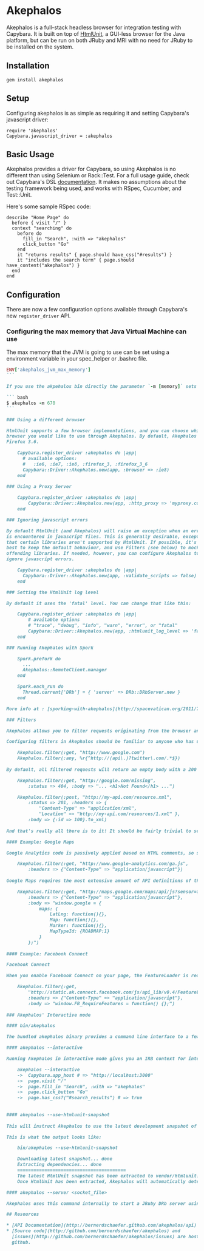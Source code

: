 # Akephalos        

Akephalos is a full-stack headless browser for integration testing with
Capybara. It is built on top of [HtmlUnit](http://htmlunit.sourceforge.net),
a GUI-less browser for the Java platform, but can be run on both JRuby and
MRI with no need for JRuby to be installed on the system.

## Installation

    gem install akephalos

## Setup

Configuring akephalos is as simple as requiring it and setting Capybara's
javascript driver:

    require 'akephalos'
    Capybara.javascript_driver = :akephalos

## Basic Usage

Akephalos provides a driver for Capybara, so using Akephalos is no
different than using Selenium or Rack::Test. For a full usage guide, check
out Capybara's DSL [documentation](http://github.com/jnicklas/capybara). It
makes no assumptions about the testing framework being used, and works with
RSpec, Cucumber, and Test::Unit.

Here's some sample RSpec code:

    describe "Home Page" do
      before { visit "/" }
      context "searching" do
        before do
          fill_in "Search", :with => "akephalos"
          click_button "Go"
        end
        it "returns results" { page.should have_css("#results") }
        it "includes the search term" { page.should have_content("akephalos") }
      end
    end

## Configuration

There are now a few configuration options available through Capybara's new
`register_driver` API.    

### Configuring the max memory that Java Virtual Machine can use

The max memory that the JVM is going to use can be set using a environment variable in your spec_helper or .bashrc file.

```` ruby                                                                            
ENV['akephalos_jvm_max_memory']
```

If you use the akpehalos bin directly the parameter `-m [memory]` sets the max memory for the JVM.

``` bash
$ akephalos -m 670
```

### Using a different browser

HtmlUnit supports a few browser implementations, and you can choose which
browser you would like to use through Akephalos. By default, Akephalos uses
Firefox 3.6.

    Capybara.register_driver :akephalos do |app|
      # available options:
      #   :ie6, :ie7, :ie8, :firefox_3, :firefox_3_6
      Capybara::Driver::Akephalos.new(app, :browser => :ie8)
    end          

### Using a Proxy Server
                
	Capybara.register_driver :akephalos do |app|
		Capybara::Driver::Akephalos.new(app, :http_proxy => 'myproxy.com', :http_proxy_port => 8080)
	end

### Ignoring javascript errors

By default HtmlUnit (and Akephalos) will raise an exception when an error
is encountered in javascript files. This is generally desirable, except
that certain libraries aren't supported by HtmlUnit. If possible, it's
best to keep the default behaviour, and use Filters (see below) to mock
offending libraries. If needed, however, you can configure Akephalos to
ignore javascript errors.

    Capybara.register_driver :akephalos do |app|
      Capybara::Driver::Akephalos.new(app, :validate_scripts => false)
    end   

### Setting the HtmlUnit log level

By default it uses the 'fatal' level. You can change that like this:

	Capybara.register_driver :akephalos do |app|  
		# available options 
		# "trace", "debug", "info", "warn", "error", or "fatal"
		Capybara::Driver::Akephalos.new(app, :htmlunit_log_level => 'fatal')
	end

### Running Akephalos with Spork

    Spork.prefork do
      ...
      Akephalos::RemoteClient.manager                                 
    end

    Spork.each_run do
      Thread.current['DRb'] = { 'server' => DRb::DRbServer.new }
    end

More info at : [sporking-with-akephalos](http://spacevatican.org/2011/7/3/sporking-with-akephalos)

### Filters

Akephalos allows you to filter requests originating from the browser and return mock responses. This will let you easily filter requests for external resources when running your tests, such as Facebook's API and Google Analytics.

Configuring filters in Akephalos should be familiar to anyone who has used FakeWeb or a similar library. The simplest filter requires only an HTTP method (:get, :post, :put, :delete, :any) and a string or regex to match against.       

	Akephalos.filter(:get, "http://www.google.com")
	Akephalos.filter(:any, %r{^http://(api\.)?twitter\.com/.*$})
	
By default, all filtered requests will return an empty body with a 200 status code. You can change this by passing additional options to your filter call.

	Akephalos.filter(:get, "http://google.com/missing", 
		:status => 404, :body => "... <h1>Not Found</h1> ...")

	Akephalos.filter(:post, "http://my-api.com/resource.xml",
		:status => 201, :headers => {
			"Content-Type" => "application/xml",
			"Location" => "http://my-api.com/resources/1.xml" },
		:body => {:id => 100}.to_xml)	
                                         
And that's really all there is to it! It should be fairly trivial to set up filters for the external resources you need to fake. For reference, however, here's what we ended up using for our external sources.

#### Example: Google Maps

Google Analytics code is passively applied based on HTML comments, so simply returning an empty response body is enough to disable it without errors.

	Akephalos.filter(:get, "http://www.google-analytics.com/ga.js",
		:headers => {"Content-Type" => "application/javascript"})    
		
Google Maps requires the most extensive amount of API definitions of the three, but these few lines cover everything we've encountered so far.

	Akephalos.filter(:get, "http://maps.google.com/maps/api/js?sensor=false",
		:headers => {"Content-Type" => "application/javascript"},
		:body => "window.google = {
			maps: {
				LatLng: function(){},
				Map: function(){},
				Marker: function(){},
				MapTypeId: {ROADMAP:1}
			}
		};") 
		
#### Example: Facebook Connect

Facebook Connect

When you enable Facebook Connect on your page, the FeatureLoader is requested, and then additional resources are loaded when you call FB_RequireFeatures. We can therefore return an empty function from our filter to disable all Facebook Connect code.		                 

	Akephalos.filter(:get, 
		"http://static.ak.connect.facebook.com/js/api_lib/v0.4/FeatureLoader.js.php",
		:headers => {"Content-Type" => "application/javascript"},
		:body => "window.FB_RequireFeatures = function() {};")    
		
### Akephalos' Interactive mode

#### bin/akephalos

The bundled akephalos binary provides a command line interface to a few useful features.

#### akephalos --interactive

Running Akephalos in interactive mode gives you an IRB context for interacting with your site just as you would in your tests:

	akephalos --interactive
	->	Capybara.app_host # => "http://localhost:3000"
	->	page.visit "/"
	->	page.fill_in "Search", :with => "akephalos"
	->	page.click_button "Go"
	->	page.has_css?("#search_results") # => true  
	
	
#### akephalos --use-htmlunit-snapshot
	
This will instruct Akephalos to use the latest development snapshot of HtmlUnit as found on it's Cruise Control server. HtmlUnit and its dependencies will be unpacked into vendor/htmlunit in the current working directory.

This is what the output looks like:

	bin/akephalos --use-htmlunit-snapshot

	Downloading latest snapshot... done
	Extracting dependencies... done
	========================================
	The latest HtmlUnit snapshot has been extracted to vendor/htmlunit!
	Once HtmlUnit has been extracted, Akephalos will automatically detect the vendored version and use it instead of the bundled version.

#### akephalos --server <socket_file>

Akephalos uses this command internally to start a JRuby DRb server using the provided socket file.

## Resources

* [API Documentation](http://bernerdschaefer.github.com/akephalos/api)
* [Source code](http://github.com/bernerdschaefer/akephalos) and
  [issues](http://github.com/bernerdschaefer/akephalos/issues) are hosted on
  github.
